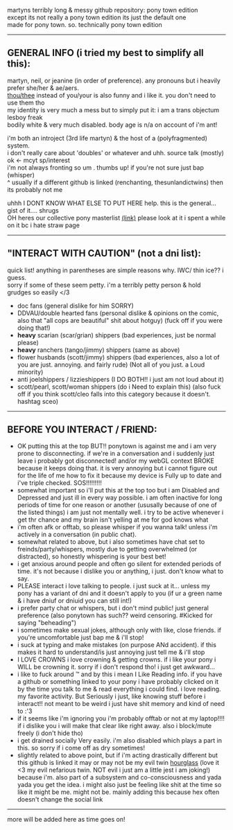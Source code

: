 martyns terribly long & messy github repository: pony town edition <br>
except its not really a pony town edition its just the default one <br>
made for pony town. so. technically pony town edition
***
## GENERAL INFO (i tried my best to simplify all this):
martyn, neil, or jeanine (in order of preference). any pronouns but i heavily prefer she/her & ae/aers. <br>
[thou/thee](https://pronouny.xyz/pronouns/601da3941d17f10013457879) instead of you/your is also funny and i like it. you don't need to use them tho <br>
my identity is very much a mess but to simply put it: i am a trans objectum lesboy freak <br>
bodily white & very much disabled. body age is n/a on account of i'm ant!

i'm both an introject (3rd life martyn) & the host of a (polyfragmented) system. <br>
i don't really care about 'doubles' or whatever and uhh. source talk (mostly) ok <- mcyt sp/interest <br>
i'm not always fronting so um . thumbs up! if you're not sure just bap (whisper) <br>
^ usually if a different github is linked (renchanting, thesunlandictwins) then its probably not me

uhhh I DONT KNOW WHAT ELSE TO PUT HERE help. this is the general... gist of it.... shrugs <br>
OH heres our collective pony masterlist [(link)](https://birdwatching.straw.page/) please look at it i spent a while on it bc i hate straw page
***
## "INTERACT WITH CAUTION" (not a dni list):
quick list! anything in parentheses are simple reasons why. IWC/ thin ice?? i guess. <br>
sorry if some of these seem petty. i'm a terribly petty person & hold grudges so easily </3
- doc fans (general dislike for him SORRY)
- DDVAU/double hearted fans (personal dislike & opinions on the comic, also that "all cops are beautiful" shit about hotguy) (fuck off if you were doing that!)
-  **heavy** scarian (scar/grian) shippers (bad experiences, just be normal please)
-  **heavy** ranchers (tango/jimmy) shippers (same as above)
-  flower husbands (scott/jimmy) shippers (bad experiences, also a lot of you are just. annoying. and fairly rude) (Not all of you just. a Loud minority)
-  anti joelshippers / lizzieshippers (I DO BOTH!! i just am not loud about it)
-  scott/pearl, scott/woman shippers (do i Need to explain this) (also fuck off if you think scott/cleo falls into this category because it doesn't. hashtag sceo)
***
## BEFORE YOU INTERACT / FRIEND:
- OK putting this at the top BUT!! ponytown is against me and i am very prone to disconnecting. if we're in a conversation and i suddenly just leave i probably got disconnected! and/or my webGL context BROKE because it keeps doing that. it is very annoying but i cannot figure out for the life of me how to fix it because my device is Fully up to date and i've triple checked. SOS!!!!!!!!!
- somewhat important so i'll put this at the top too but i am Disabled and Depressed and just ill in every way possible. i am often inactive for long periods of time for one reason or another (ususally because of one of the listed things) i am just not mentally well. i try to be active whenever i get thr chance and my brain isn't yelling at me for god knows what
- i'm often afk or offtab, so please whisper if you wanna talk! unless i'm actively in a conversation (in public chat).
- somewhat related to above, but i also sometimes have chat set to freinds/party/whispers, mostly due to getting overwhelmed (or distracted), so honestly whispering is your best bet!
- i get anxious around people and often go silent for extended periods of time. it's not because i dislike you or anything, i just. don't know what to say.
- PLEASE interact i love talking to people. i just suck at it... unless my pony has a variant of dni and it doesn't apply to you (if ur a green name & i have dniuf or dniuid you can still int!)
- i prefer party chat or whispers, but i don't mind public! just general preference (also ponytown has such?? weird censoring. #Kicked for saying "beheading")
- i sometimes make sexual jokes, although only with like, close friends. if you're uncomfortable just bap me & i'll stop!
- i suck at typing and make mistakes (on purpose ANd accident). if this makes it hard to understand/is just annoying just tell me & i'll stop
- I LOVE CROWNS i love crowning & getting crowns. if i like your pony i WILL be crowning it. sorry if i don't respond tho! i just get awkward...
- i like to fuck around :tm: and by this i mean I Like Reading info. if you have a github or something linked to your pony i have probably clicked on it by the time you talk to me & read everything i could find. i love reading. my favorite activity. But Seriously i just, like knowing stuff before i interact!! not meant to be weird i just have shit memory and kind of need to :'3
- if it seems like i'm ignoring you i'm probably offtab or not at my laptop!!!! if i dislike you i will make that clear like right away. also i block/mute freely (i don't hide tho)
- i get drained socially Very easily. i'm also disabled which plays a part in this. so sorry if i come off as dry sometimes!
- slightly related to above point, but if i'm acting drastically different but this github is linked it may or may not be my evil twin [hourglass](https://github.com/thesunlandictwins/alt.hourglass) (love it <3 my evil nefarious twin. NOT evil i just am a little jest i am joking!) because i'm. also part of a subsystem and co-consciousness and yada yada you get the idea. i might also just be feeling like shit at the time so like it might be me. might not be. mainly adding this because hex often doesn't change the social link
***
more will be added here as time goes on!
